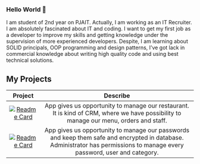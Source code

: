 ### Hello World 👋

I am student of 2nd year on PJAIT. Actually, I am working as an IT Recruiter. I am absolutely fascinated about IT and coding. I want to get my first job as a developer to improve my skills and getting knowledge under the supervision of more experienced developers. Despite, I am learning about SOLID principals, OOP programming and design patterns, I’ve got lack in commercial knowledge about writing high quality code and using best technical solutions.  


## My Projects

Project                    |  Describe
:-------------------------:|:-------------------------:
[![Readme Card](https://github-readme-stats.vercel.app/api/pin/?username=KubaTworek&repo=Restaurant-Management-System)](https://github.com/KubaTworek/Restaurant-Management-System)  |  App gives us opportunity to manage our restaurant. It is kind of CRM, where we have possibility to manage our menu, orders and staff.
[![Readme Card](https://github-readme-stats.vercel.app/api/pin/?username=KubaTworek&repo=Password-Manager)](https://github.com/KubaTworek/Password-Manager-MVC-REST)  |  App gives us opportunity to manage our passwords and keep them safe and encrypted in database. Administrator has permissions to manage every password, user and category.



